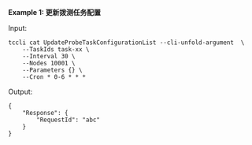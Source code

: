**Example 1: 更新拨测任务配置**



Input: 

```
tccli cat UpdateProbeTaskConfigurationList --cli-unfold-argument  \
    --TaskIds task-xx \
    --Interval 30 \
    --Nodes 10001 \
    --Parameters {} \
    --Cron * 0-6 * * *
```

Output: 
```
{
    "Response": {
        "RequestId": "abc"
    }
}
```


